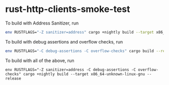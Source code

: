# rust-http-clients-smoke-test

To build with Address Sanitizer, run

```bash
env RUSTFLAGS="-Z sanitizer=address" cargo +nightly build --target x86_64-unknown-linux-gnu --release
```

To build with debug assertions and overflow checks, run

```bash
env RUSTFLAGS="-C debug-assertions -C overflow-checks" cargo build --release
```

To build with all of the above, run
```
env RUSTFLAGS="-Z sanitizer=address -C debug-assertions -C overflow-checks" cargo +nightly build --target x86_64-unknown-linux-gnu --release
```
